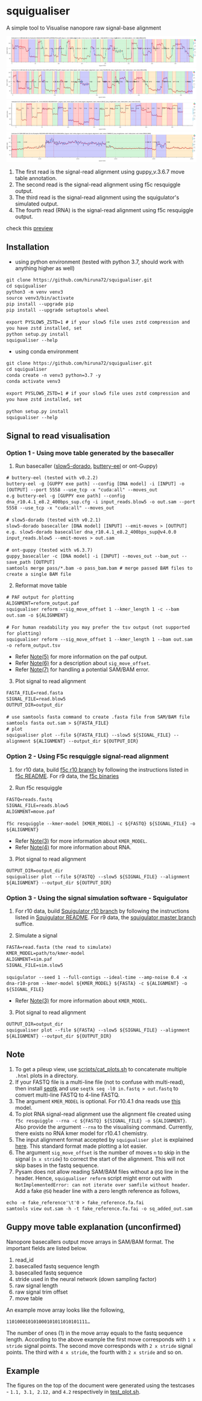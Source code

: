 # squigualiser

A simple tool to Visualise nanopore raw signal-base alignment

![image](docs/figures/testcase-1.1.png)
![image](docs/figures/testcase-3.1.png)
![image](docs/figures/testcase-2.12.png)
![image](docs/figures/testcase-4.2.png)

1. The first read is the signal-read alignment using guppy_v.3.6.7 move table annotation.
2. The second read is the signal-read alignment using f5c resquiggle output.
3. The third read is the signal-read alignment using the squigulator's simulated output.
4. The fourth read (RNA) is the signal-read alignment using f5c resquiggle output.

check this [preview](https://hiruna72.github.io/squigualiser/docs/figures/preview.html)

## Installation

* using python environment (tested with python 3.7, should work with anything higher as well)
````
git clone https://github.com/hiruna72/squigualiser.git
cd squigualiser
python3 -m venv venv3
source venv3/bin/activate
pip install --upgrade pip
pip install --upgrade setuptools wheel

export PYSLOW5_ZSTD=1 # if your slow5 file uses zstd compression and you have zstd installed, set
python setup.py install
squigualiser --help
````
* using conda environment
````
git clone https://github.com/hiruna72/squigualiser.git
cd squigualiser
conda create -n venv3 python=3.7 -y
conda activate venv3

export PYSLOW5_ZSTD=1 # if your slow5 file uses zstd compression and you have zstd installed, set

python setup.py install
squigualiser --help
````

## Signal to read visualisation
### Option 1 - Using move table generated by the basecaller
1. Run basecaller ([slow5-dorado](https://github.com/hiruna72/slow5-dorado), [buttery-eel](https://github.com/Psy-Fer/buttery-eel) or ont-Guppy)
```
# buttery-eel (tested with v0.2.2)
buttery-eel -g [GUPPY exe path] --config [DNA model] -i [INPUT] -o [OUTPUT] --port 5558 --use_tcp -x "cuda:all" --moves_out
e.g buttery-eel -g [GUPPY exe path] --config dna_r10.4.1_e8.2_400bps_sup.cfg -i input_reads.blow5 -o out.sam --port 5558 --use_tcp -x "cuda:all" --moves_out 

# slow5-dorado (tested with v0.2.1)
slow5-dorado basecaller [DNA model] [INPUT] --emit-moves > [OUTPUT]
e.g. slow5-dorado basecaller dna_r10.4.1_e8.2_400bps_sup@v4.0.0 input_reads.blow5 --emit-moves > out.sam

# ont-guppy (tested with v6.3.7)
guppy_basecaller -c [DNA model] -i [INPUT] --moves_out --bam_out --save_path [OUTPUT]
samtools merge pass/*.bam -o pass_bam.bam # merge passed BAM files to create a single BAM file
```

2. Reformat move table 
```
# PAF output for plotting
ALIGNMENT=reform_output.paf
squigualiser reform --sig_move_offset 1 --kmer_length 1 -c --bam out.sam -o ${ALIGNMENT}

# For human readability you may prefer the tsv output (not supported for plotting)
squigualiser reform --sig_move_offset 1 --kmer_length 1 --bam out.sam -o reform_output.tsv

```
* Refer [Note(5)](#note) for more information on the paf output.
* Refer [Note(6)](#note) for a description about `sig_move_offset`.
* Refer [Note(7)](#note) for handling a potential SAM/BAM error.

3. Plot signal to read alignment
````
FASTA_FILE=read.fasta
SIGNAL_FILE=read.blow5
OUTPUT_DIR=output_dir

# use samtools fasta command to create .fasta file from SAM/BAM file
samtools fasta out.sam > ${FASTA_FILE}
# plot
squigualiser plot --file ${FASTA_FILE} --slow5 ${SIGNAL_FILE} --alignment ${ALIGNMENT} --output_dir ${OUTPUT_DIR}
````

### Option 2 - Using F5c resquiggle signal-read alignment
1. for r10 data, build [f5c r10 branch](https://github.com/hasindu2008/f5c/tree/r10) by following the instructions listed in [f5c README](https://github.com/hasindu2008/f5c/blob/r10/README.md). For r9 data, the [f5c binaries](https://github.com/hasindu2008/f5c#quick-start)

2. Run f5c resquiggle
```
FASTQ=reads.fastq
SIGNAL_FILE=reads.blow5
ALIGNMENT=move.paf

f5c resquiggle --kmer-model [KMER_MODEL] -c ${FASTQ} ${SIGNAL_FILE} -o ${ALIGNMENT} 
```
* Refer [Note(3)](#note) for more information about `KMER_MODEL`.
* Refer [Note(4)](#note) for more information about RNA.

3. Plot signal to read alignment
````
OUTPUT_DIR=output_dir
squigualiser plot --file ${FASTQ} --slow5 ${SIGNAL_FILE} --alignment ${ALIGNMENT} --output_dir ${OUTPUT_DIR}
````

### Option 3 - Using the signal simulation software - Squigulator
1. For r10 data, build [Squigulator r10 branch](https://github.com/hasindu2008/squigulator/tree/r10) by following the instructions listed in [Squigulator README](https://github.com/hasindu2008/squigulator/blob/r10/README.md). For r9 data, the [squigulator master branch](https://github.com/hasindu2008/squigulator) suffice.

2. Simulate a signal
```
FASTA=read.fasta (the read to simulate)
KMER_MODEL=path/to/kmer-model
ALIGNMENT=sim.paf
SIGNAL_FILE=sim.slow5

squigulator --seed 1 --full-contigs --ideal-time --amp-noise 0.4 -x dna-r10-prom --kmer-model ${KMER_MODEL} ${FASTA} -c ${ALIGNMENT} -o ${SIGNAL_FILE}
```
* Refer [Note(3)](#note) for more information about `KMER_MODEL`.

3. Plot signal to read alignment
````
OUTPUT_DIR=output_dir
squigualiser plot --file ${FASTA} --slow5 ${SIGNAL_FILE} --alignment ${ALIGNMENT} --output_dir ${OUTPUT_DIR}
````

## Note
1. To get a pileup view, use [scripts/cat_plots.sh](scripts/cat_plots.sh) to concatenate multiple `.html` plots in a directory.
2. If your FASTQ file is a multi-line file (not to confuse with multi-read), then install [seqtk](https://github.com/lh3/seqtk) and use `seqtk seq -l0 in.fastq > out.fastq`  to convert multi-line FASTQ to 4-line FASTQ.
3. The argument `KMER_MODEL` is optional. For r10.4.1 dna reads use [this](https://github.com/hasindu2008/f5c/blob/r10/test/r10-models/r10.4.1_400bps.nucleotide.9mer.template.model) model.
4. To plot RNA signal-read alignment use the alignment file created using `f5c resquiggle --rna -c ${FASTQ} ${SIGNAL_FILE} -o ${ALIGNMENT}`. Also provide the argument `--rna` to the visualising command. Currently, there exists no RNA kmer model for r10.4.1 chemistry.
5. The input alignment format accepted by `squigualiser plot` is explained [here](https://hasindu2008.github.io/f5c/docs/output#resquiggle). This standard format made plotting a lot easier.
6. The argument `sig_move_offset` is the number of moves `n` to skip in the signal (`n x stride`) to correct the start of the alignment. This will not skip bases in the fastq sequence.
7. Pysam does not allow reading SAM/BAM files without a `@SQ` line in the header. Hence, `squigualiser reform` script might error out with `NotImplementedError: can not iterate over samfile without header`. Add a fake `@SQ` header line with a zero length reference as follows,
```
echo -e fake_reference'\t'0 > fake_reference.fa.fai
samtools view out.sam -h -t fake_reference.fa.fai -o sq_added_out.sam
```

## Guppy move table explanation (unconfirmed)
Nanopore basecallers output move arrays in SAM/BAM format. The important fields are listed below.
1. read_id
2. basecalled fastq sequence length
3. basecalled fastq sequence
4. stride used in the neural network (down sampling factor)
5. raw signal length
6. raw signal trim offset
7. move table

An example move array looks like the following,
```
110100010101000101011010101111…
```
The number of ones (1) in the move array equals to the fastq sequence length. 
According to the above example the first move corresponds with `1 x stride` signal points. 
The second move corresponds with `2 x stride` signal points. The third with `4 x stride`, the fourth with `2 x stride` and so on.

## Example
The figures on the top of the document were generated using the testcases - `1.1, 3.1, 2.12,` and `4.2` respectively in [test_plot.sh](test/test_plot.sh).
